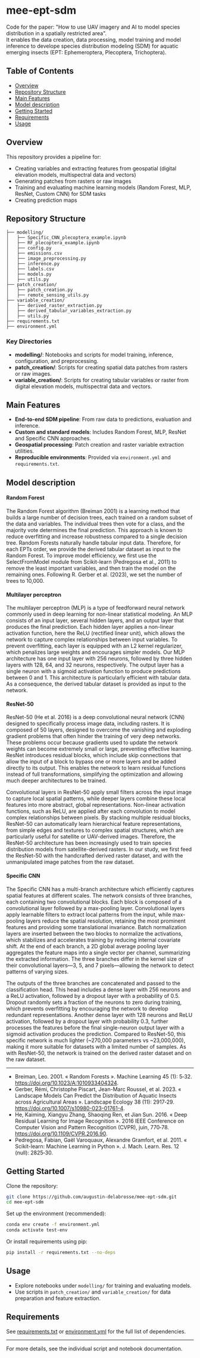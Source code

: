# mee-ept-sdm

Code for the paper: "How to use UAV imagery and AI to model species distribution in a spatially restricted area".  
It enables the data creation, data processing, model training and model inference to develope species distribution modeling (SDM) for aquatic emerging insects (EPT: Ephemeroptera, Plecoptera, Trichoptera).

## Table of Contents

- [Overview](#overview)
- [Repository Structure](#repository-structure)
- [Main Features](#main-features)
- [Model description](#model-description)
- [Getting Started](#getting-started)
- [Requirements](#requirements)
- [Usage](#usage)

## Overview

This repository provides a pipeline for:
- Creating variables and extracting features from geospatial (digital elevation models, multispectral data and vectors)
- Generating patches from rasters or raw images
- Training and evaluating machine learning models (Random Forest, MLP, ResNet, Custom CNN) for SDM tasks
- Creating prediction maps

## Repository Structure

```
├── modelling/
│   ├── Specific_CNN_plecoptera_example.ipynb
│   ├── RF_plecoptera_example.ipynb
│   ├── config.py
│   ├── emissions.csv
│   ├── image_preprocessing.py
│   ├── inference.py
│   ├── labels.csv
│   ├── models.py
│   ├── utils.py
├── patch_creation/
│   ├── patch_creation.py
│   ├── remote_sensing_utils.py
├── variable_creation/
│   ├── derived_raster_extraction.py
│   ├── derived_tabular_variables_extraction.py
│   ├── utils.py
├── requirements.txt
├── environment.yml
```

### Key Directories

- **modelling/**: Notebooks and scripts for model training, inference, configuration, and preprocessing.
- **patch_creation/**: Scripts for creating spatial data patches from rasters or raw images.
- **variable_creation/**: Scripts for creating tabular variables or raster from digital elevation models, multispectral data and vectors.

## Main Features

- **End-to-end SDM pipeline**: From raw data to predictions, evaluation and inference.
- **Custom and standard models**: Includes Random Forest, MLP, ResNet and Specific CNN approaches.
- **Geospatial processing**: Patch creation and raster variable extraction utilities.
- **Reproducible environments**: Provided via `environment.yml` and `requirements.txt`.

## Model description

#### Random Forest

The Random Forest algorithm (Breiman 2001) is a learning method that builds a large number of decision trees, each trained on a random subset of the data and variables. The individual trees then vote for a class, and the majority vote determines the final prediction. This approach is known to reduce overfitting and increase robustness compared to a single decision tree. Random Forests naturally handle tabular input data. Therefore, for each EPTs order, we provide the derived tabular dataset as input to the Random Forest. To improve model efficiency, we first use the SelectFromModel module from Scikit-learn (Pedregosa et al., 2011) to remove the least important variables, and then train the model on the remaining ones. Following R. Gerber et al. (2023), we set the number of trees to 10,000.

#### Multilayer perceptron

The multilayer perceptron (MLP) is a type of feedforward neural network commonly used in deep learning for non-linear statistical modeling. An MLP consists of an input layer, several hidden layers, and an output layer that produces the final prediction. Each hidden layer applies a non-linear activation function, here the ReLU (rectified linear unit), which allows the network to capture complex relationships between input variables. To prevent overfitting, each layer is equipped with an L2 kernel regularizer, which penalizes large weights and encourages simpler models. Our MLP architecture has one input layer with 256 neurons, followed by three hidden layers with 128, 64, and 32 neurons, respectively. The output layer has a single neuron with a sigmoid activation function to produce predictions between 0 and 1. This architecture is particularly efficient with tabular data. As a consequence, the derived tabular dataset is provided as input to the network.

#### ResNet-50

ResNet-50 (He et al. 2016) is a deep convolutional neural network (CNN) designed to specifically process image data, including rasters. It is composed of 50 layers, designed to overcome the vanishing and exploding gradient problems that often hinder the training of very deep networks. These problems occur because gradients used to update the network weights can become extremely small or large, preventing effective learning. ResNet introduces residual blocks, which include skip connections that allow the input of a block to bypass one or more layers and be added directly to its output. This enables the network to learn residual functions instead of full transformations, simplifying the optimization and allowing much deeper architectures to be trained.

Convolutional layers in ResNet-50 apply small filters across the input image to capture local spatial patterns, while deeper layers combine these local features into more abstract, global representations. Non-linear activation functions, such as ReLU, are applied after each convolution to model complex relationships between pixels. By stacking multiple residual blocks, ResNet-50 can automatically learn hierarchical feature representations, from simple edges and textures to complex spatial structures, which are particularly useful for satellite or UAV-derived images. Therefore, the ResNet-50 architecture has been increasingly used to train species distribution models from satellite-derived rasters. In our study, we first feed the ResNet-50 with the handcrafted derived raster dataset, and with the unmanipulated image patches from the raw dataset.

#### Specific CNN

The Specific CNN has a multi-branch architecture which efficiently captures spatial features at different scales. The network consists of three branches, each containing two convolutional blocks. Each block is composed of a convolutional layer followed by a max-pooling layer. Convolutional layers apply learnable filters to extract local patterns from the input, while max-pooling layers reduce the spatial resolution, retaining the most prominent features and providing some translational invariance. Batch normalization layers are inserted between the two blocks to normalize the activations, which stabilizes and accelerates training by reducing internal covariate shift. At the end of each branch, a 2D global average pooling layer aggregates the feature maps into a single vector per channel, summarizing the extracted information. The three branches differ in the kernel size of their convolutional layers—3, 5, and 7 pixels—allowing the network to detect patterns of varying sizes.

The outputs of the three branches are concatenated and passed to the classification head. This head includes a dense layer with 256 neurons and a ReLU activation, followed by a dropout layer with a probability of 0.5. Dropout randomly sets a fraction of the neurons to zero during training, which prevents overfitting by encouraging the network to develop redundant representations. Another dense layer with 128 neurons and ReLU activation, followed by a dropout layer with probability 0.3, further processes the features before the final single-neuron output layer with a sigmoid activation produces the prediction. Compared to ResNet-50, this specific network is much lighter (~270,000 parameters vs ~23,000,000), making it more suitable for datasets with a limited number of samples. As with ResNet-50, the network is trained on the derived raster dataset and on the raw dataset.

---
- Breiman, Leo. 2001. « Random Forests ». Machine Learning 45 (1): 5‑32. https://doi.org/10.1023/A:1010933404324.
- Gerber, Rémi, Christophe Piscart, Jean-Marc Roussel, et al. 2023. « Landscape Models Can Predict the Distribution of Aquatic Insects across Agricultural Areas ». Landscape Ecology 38 (11): 2917‑29. https://doi.org/10.1007/s10980-023-01761-4.
- He, Kaiming, Xiangyu Zhang, Shaoqing Ren, et Jian Sun. 2016. « Deep Residual Learning for Image Recognition ». 2016 IEEE Conference on Computer Vision and Pattern Recognition (CVPR), juin, 770‑78. https://doi.org/10.1109/CVPR.2016.90. 
- Pedregosa, Fabian, Gaël Varoquaux, Alexandre Gramfort, et al. 2011. « Scikit-learn: Machine Learning in Python ». J. Mach. Learn. Res. 12 (null): 2825‑30. 

## Getting Started

Clone the repository:
```bash
git clone https://github.com/augustin-delabrosse/mee-ept-sdm.git
cd mee-ept-sdm
```

Set up the environment (recommended):
```bash
conda env create -f environment.yml
conda activate test-env
```
Or install requirements using pip:
```bash
pip install -r requirements.txt --no-deps
```

## Usage

- Explore notebooks under `modelling/` for training and evaluating models.
- Use scripts in `patch_creation/` and `variable_creation/` for data preparation and feature extraction.

## Requirements

See [requirements.txt](https://github.com/augustin-delabrosse/mee-ept-sdm/blob/main/requirements.txt) or [environment.yml](https://github.com/augustin-delabrosse/mee-ept-sdm/blob/main/environment.yml) for the full list of dependencies.

---
For more details, see the individual script and notebook documentation.